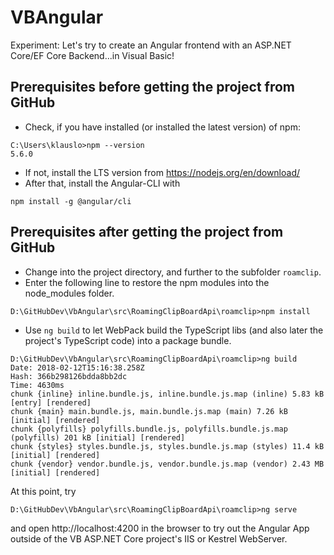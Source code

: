 # VBAngular
Experiment: Let's try to create an Angular frontend with an ASP.NET Core/EF Core Backend...in Visual Basic!

## Prerequisites before getting the project from GitHub
* Check, if you have installed (or installed the latest version) of npm:

```
C:\Users\klauslo>npm --version
5.6.0
```
* If not, install the LTS version from https://nodejs.org/en/download/
* After that, install the Angular-CLI with

```
npm install -g @angular/cli
```

## Prerequisites after getting the project from GitHub
* Change into the project directory, and further to the subfolder `roamclip`.
* Enter the following line to restore the npm modules into the node_modules folder.
```
D:\GitHubDev\VbAngular\src\RoamingClipBoardApi\roamclip>npm install
```

* Use `ng build` to let WebPack build the TypeScript libs (and also later the project's TypeScript code) into a package bundle.
```
D:\GitHubDev\VbAngular\src\RoamingClipBoardApi\roamclip>ng build
Date: 2018-02-12T15:16:38.258Z
Hash: 366b298126bdda8bb2dc
Time: 4630ms
chunk {inline} inline.bundle.js, inline.bundle.js.map (inline) 5.83 kB [entry] [rendered]
chunk {main} main.bundle.js, main.bundle.js.map (main) 7.26 kB [initial] [rendered]
chunk {polyfills} polyfills.bundle.js, polyfills.bundle.js.map (polyfills) 201 kB [initial] [rendered]
chunk {styles} styles.bundle.js, styles.bundle.js.map (styles) 11.4 kB [initial] [rendered]
chunk {vendor} vendor.bundle.js, vendor.bundle.js.map (vendor) 2.43 MB [initial] [rendered]
```

At this point, try
```
D:\GitHubDev\VbAngular\src\RoamingClipBoardApi\roamclip>ng serve
```
and open http://localhost:4200 in the browser to try out the Angular App outside of the VB ASP.NET Core project's IIS or Kestrel WebServer.
